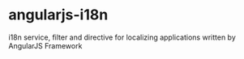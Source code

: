 angularjs-i18n
==============

i18n service, filter and directive for localizing applications written by AngularJS Framework
